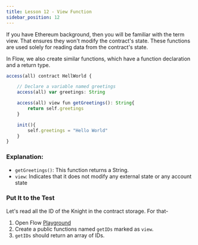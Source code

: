 ```yaml
---
title: Lesson 12 - View Function
sidebar_position: 12
---
```


If you have Ethereum background, then you will be familiar with the term view. That ensures they won't modify the contract's state. These functions are used solely for reading data from the contract's state.

In Flow, we also create similar functions, which have a function declaration and a return type.

```jsx
access(all) contract HellWorld {

	// Declare a variable named greetings
	access(all) var greetings: String

	access(all) view fun getGreetings(): String{
		return self.greetings
	}

	init(){
		self.greetings = "Hello World"
	}
}

```

### **Explanation:**

- `getGreetings()`: This function returns a String.
- `view`: Indicates that it does not modify any external state or any account state

### Put It to the Test

Let's read all the ID of the Knight in the contract storage. For that-

1. Open Flow [Playground](https://play.flow.com/)
2. Create a public functions named `getIDs` marked as `view`.
3. `getIDs` should return an array of IDs.
